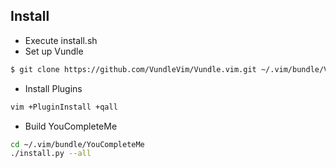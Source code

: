## Install

* Execute install.sh
* Set up Vundle
```sh
$ git clone https://github.com/VundleVim/Vundle.vim.git ~/.vim/bundle/Vundle.vim
```
* Install Plugins
```sh
vim +PluginInstall +qall
```
* Build YouCompleteMe
```sh
cd ~/.vim/bundle/YouCompleteMe
./install.py --all
```
